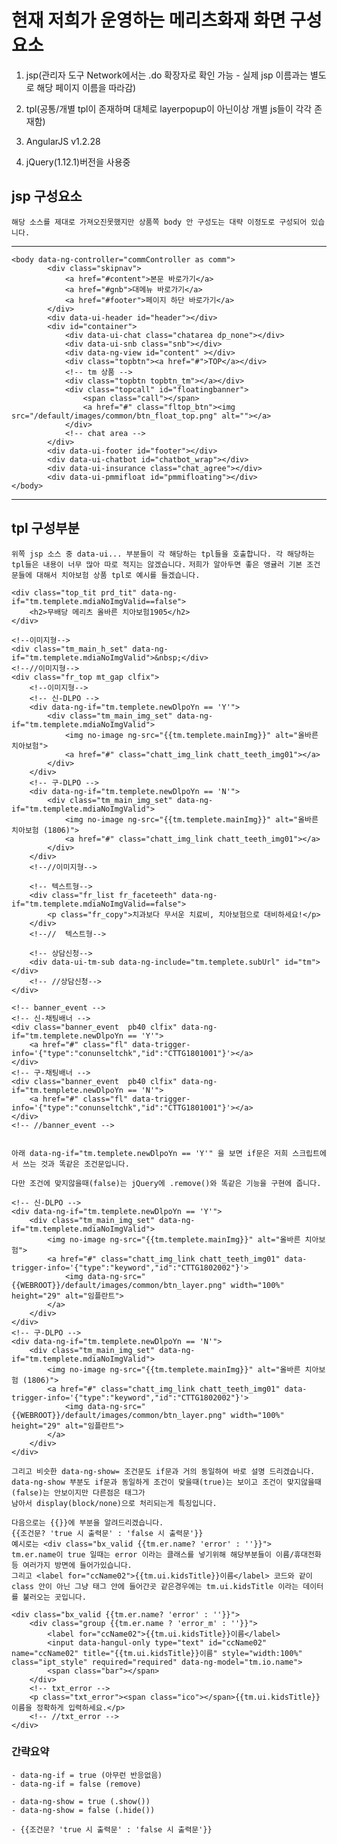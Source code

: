 # 현재 저희가 운영하는 메리츠화재 화면 구성 요소

1. jsp(관리자 도구 Network에서는 .do 확장자로 확인 가능 - 실제 jsp 이름과는 별도로 해당 페이지 이름을 따라감)

2. tpl(공통/개별 tpl이 존재하며 대체로 layerpopup이 아닌이상 개별 js들이 각각 존재함)

3. AngularJS v1.2.28

4. jQuery(1.12.1)버전을 사용중


## jsp 구성요소
``` 해당 소스를 제대로 가져오진못했지만 상품쪽 body 안 구성도는 대략 이정도로 구성되어 있습니다.  ```
***
```
<body data-ng-controller="commController as comm">
        <div class="skipnav">
            <a href="#content">본문 바로가기</a>
            <a href="#gnb">대메뉴 바로가기</a>
            <a href="#footer">페이지 하단 바로가기</a>
        </div>
		<div data-ui-header id="header"></div>
		<div id="container">
            <div data-ui-chat class="chatarea dp_none"></div>
            <div data-ui-snb class="snb"></div>
            <div data-ng-view id="content" ></div>
            <div class="topbtn"><a href="#">TOP</a></div>
            <!-- tm 상품 -->
            <div class="topbtn topbtn_tm"></a></div>			
            <div class="topcall" id="floatingbanner">
                <span class="call"></span>
                <a href="#" class="fltop_btn"><img src="/default/images/common/btn_float_top.png" alt=""></a>
            </div>					
            <!-- chat area -->					
		</div>
		<div data-ui-footer id="footer"></div>
        <div data-ui-chatbot id="chatbot_wrap"></div>
        <div data-ui-insurance class="chat_agree"></div>
        <div data-ui-pmmifloat id="pmmifloating"></div>
</body>
```
***

## tpl 구성부분
``` 위쪽 jsp 소스 중 data-ui... 부분들이 각 해당하는 tpl들을 호출합니다. 각 해당하는 tpl들은 내용이 너무 많아 따로 적지는 않겠습니다. ```
``` 저희가 알아두면 좋은 앵귤러 기본 조건문들에 대해서 치아보험 상품 tpl로 예시를 들겠습니다. ```

``` 전체 코드입니다. 상품 tpl로 경로는 /default/views/biz/tm/pd/A/1034.tpl 입니다. (소스가 너무 길어져 텍스트 부분은 조금 삭제하였습니다.)
<div class="top_tit prd_tit" data-ng-if="tm.templete.mdiaNoImgValid==false">
	<h2>무배당 메리츠 올바른 치아보험1905</h2>
</div>

<!--이미지형-->
<div class="tm_main_h_set" data-ng-if="tm.templete.mdiaNoImgValid">&nbsp;</div>
<!--//이미지형-->
<div class="fr_top mt_gap clfix">
	<!--이미지형-->
	<!-- 신-DLPO -->
	<div data-ng-if="tm.templete.newDlpoYn == 'Y'">
		<div class="tm_main_img_set" data-ng-if="tm.templete.mdiaNoImgValid">
			<img no-image ng-src="{{tm.templete.mainImg}}" alt="올바른 치아보험">
			<a href="#" class="chatt_img_link chatt_teeth_img01"></a>
		</div>
	</div>
	<!-- 구-DLPO -->
	<div data-ng-if="tm.templete.newDlpoYn == 'N'">
		<div class="tm_main_img_set" data-ng-if="tm.templete.mdiaNoImgValid">
			<img no-image ng-src="{{tm.templete.mainImg}}" alt="올바른 치아보험 (1806)">
			<a href="#" class="chatt_img_link chatt_teeth_img01"></a>
		</div>
	</div>
	<!--//이미지형-->

	<!-- 텍스트형-->
	<div class="fr_list fr_faceteeth" data-ng-if="tm.templete.mdiaNoImgValid==false">
		<p class="fr_copy">치과보다 무서운 치료비, 치아보험으로 대비하세요!</p>
	</div>
	<!--//  텍스트형-->

	<!-- 상담신청-->
	<div data-ui-tm-sub data-ng-include="tm.templete.subUrl" id="tm"></div>
	<!-- //상담신청-->
</div>

<!-- banner_event -->
<!-- 신-채팅배너 -->
<div class="banner_event  pb40 clfix" data-ng-if="tm.templete.newDlpoYn == 'Y'">
	<a href="#" class="fl" data-trigger-info='{"type":"conunseltchk","id":"CTTG1801001"}'></a>
</div>
<!-- 구-채팅배너 -->
<div class="banner_event  pb40 clfix" data-ng-if="tm.templete.newDlpoYn == 'N'">
	<a href="#" class="fl" data-trigger-info='{"type":"conunseltchk","id":"CTTG1801001"}'></a>
</div>
<!-- //banner_event -->
```

```이제 부분부분 나온 코드들에대해서 설명드리겠습니다. 최근에 작업했던 DLPO 고도화 작업에서 사용했던 코드입니다.

아래 data-ng-if="tm.templete.newDlpoYn == 'Y'" 을 보면 if문은 저희 스크립트에서 쓰는 것과 똑같은 조건문입니다.

다만 조건에 맞지않을때(false)는 jQuery에 .remove()와 똑같은 기능을 구현에 줍니다.

<!-- 신-DLPO -->
<div data-ng-if="tm.templete.newDlpoYn == 'Y'">
    <div class="tm_main_img_set" data-ng-if="tm.templete.mdiaNoImgValid">
        <img no-image ng-src="{{tm.templete.mainImg}}" alt="올바른 치아보험">
        <a href="#" class="chatt_img_link chatt_teeth_img01" data-trigger-info='{"type":"keyword","id":"CTTG1802002"}'>
            <img data-ng-src="{{WEBROOT}}/default/images/common/btn_layer.png" width="100%"  height="29" alt="임플란트">
        </a>
    </div>
</div>
<!-- 구-DLPO -->
<div data-ng-if="tm.templete.newDlpoYn == 'N'">
    <div class="tm_main_img_set" data-ng-if="tm.templete.mdiaNoImgValid">
        <img no-image ng-src="{{tm.templete.mainImg}}" alt="올바른 치아보험 (1806)">
        <a href="#" class="chatt_img_link chatt_teeth_img01" data-trigger-info='{"type":"keyword","id":"CTTG1802002"}'>
            <img data-ng-src="{{WEBROOT}}/default/images/common/btn_layer.png" width="100%"  height="29" alt="임플란트">
        </a>
    </div>
</div>
```
```
그리고 비슷한 data-ng-show= 조건문도 if문과 거의 동일하여 바로 설명 드리겠습니다.
data-ng-show 부분도 if문과 동일하게 조건이 맞을때(true)는 보이고 조건이 맞지않을때(false)는 안보이지만 다른점은 태그가
남아서 display(block/none)으로 처리되는게 특징입니다.

다음으로는 {{}}에 부분을 알려드리겠습니다.
{{조건문? 'true 시 출력문' : 'false 시 출력문'}}
예시로는 <div class="bx_valid {{tm.er.name? 'error' : ''}}"> 
tm.er.name이 true 일때는 error 이라는 클래스를 넣기위해 해당부분들이 이름/휴대전화 등 여러가지 방면에 들어가있습니다.
그리고 <label for="ccName02">{{tm.ui.kidsTitle}}이름</label> 코드와 같이 class 안이 아닌 그냥 태그 안에 들어간곳 같은경우에는 tm.ui.kidsTitle 이라는 데이터를 불러오는 곳입니다.

<div class="bx_valid {{tm.er.name? 'error' : ''}}">
    <div class="group {{tm.er.name ? 'error_m' : ''}}">
        <label for="ccName02">{{tm.ui.kidsTitle}}이름</label>
        <input data-hangul-only type="text" id="ccName02" name="ccName02" title="{{tm.ui.kidsTitle}}이름" style="width:100%" class="ipt_style" required="required" data-ng-model="tm.io.name">
        <span class="bar"></span>
    </div>
    <!-- txt_error -->
    <p class="txt_error"><span class="ico"></span>{{tm.ui.kidsTitle}}이름을 정확하게 입력하세요.</p>
    <!-- //txt_error -->
</div>
```

### 간략요약 
```
- data-ng-if = true (아무런 반응없음)
- data-ng-if = false (remove)

- data-ng-show = true (.show())
- data-ng-show = false (.hide())

- {{조건문? 'true 시 출력문' : 'false 시 출력문'}}
```
